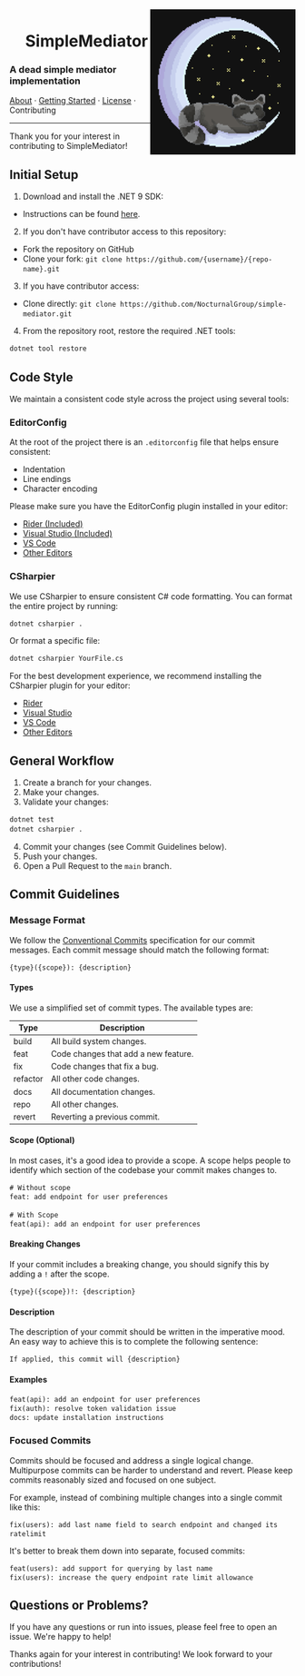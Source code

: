 <img align="right" width="256" height="256" src="Assets/Logo.png">

<div id="user-content-toc">
  <ul align="center" style="list-style: none;">
    <summary>
      <h1>SimpleMediator</h1>
    </summary>
  </ul>
</div>

### A dead simple mediator implementation

[About](readme.md) · [Getting Started](tutorial.md) · [License](license.txt) · Contributing

---

Thank you for your interest in contributing to SimpleMediator!

## Initial Setup

1. Download and install the .NET 9 SDK:

- Instructions can be found [here](https://learn.microsoft.com/en-us/dotnet/core/install/).

2. If you don't have contributor access to this repository:

- Fork the repository on GitHub
- Clone your fork: `git clone https://github.com/{username}/{repo-name}.git`

3. If you have contributor access:

- Clone directly: `git clone https://github.com/NocturnalGroup/simple-mediator.git`

4. From the repository root, restore the required .NET tools:

```bash
dotnet tool restore
```

## Code Style

We maintain a consistent code style across the project using several tools:

### EditorConfig

At the root of the project there is an `.editorconfig` file that helps ensure consistent:

- Indentation
- Line endings
- Character encoding

Please make sure you have the EditorConfig plugin installed in your editor:

- [Rider (Included)](https://plugins.jetbrains.com/plugin/7294-editorconfig/)
- [Visual Studio (Included)](https://learn.microsoft.com/en-us/visualstudio/releasenotes/vs2017-relnotes-v15.0#coding-convention-support-through-editorconfig)
- [VS Code](https://marketplace.visualstudio.com/items?itemName=EditorConfig.EditorConfig)
- [Other Editors](https://editorconfig.org/#download)

### CSharpier

We use CSharpier to ensure consistent C# code formatting.
You can format the entire project by running:

```bash
dotnet csharpier .
```

Or format a specific file:

```bash
dotnet csharpier YourFile.cs
```

For the best development experience, we recommend installing the CSharpier plugin for your editor:

- [Rider](https://plugins.jetbrains.com/plugin/18243-csharpier)
- [Visual Studio](https://marketplace.visualstudio.com/items?itemName=csharpier.CSharpier)
- [VS Code](https://marketplace.visualstudio.com/items?itemName=csharpier.csharpier-vscode)
- [Other Editors](https://csharpier.com/docs/Editors)

## General Workflow

1. Create a branch for your changes.
2. Make your changes.
3. Validate your changes:

```bash
dotnet test
dotnet csharpier .
```

4. Commit your changes (see Commit Guidelines below).
5. Push your changes.
6. Open a Pull Request to the `main` branch.

## Commit Guidelines

### Message Format

We follow the [Conventional Commits](https://www.conventionalcommits.org/en/v1.0.0/) specification for our commit messages.
Each commit message should match the following format:

```
{type}({scope}): {description}
```

#### Types

We use a simplified set of commit types.
The available types are:

| Type     | Description                          |
| -------- | ------------------------------------ |
| build    | All build system changes.            |
| feat     | Code changes that add a new feature. |
| fix      | Code changes that fix a bug.         |
| refactor | All other code changes.              |
| docs     | All documentation changes.           |
| repo     | All other changes.                   |
| revert   | Reverting a previous commit.         |

#### Scope (Optional)

In most cases, it's a good idea to provide a scope.
A scope helps people to identify which section of the codebase your commit makes changes to.

```
# Without scope
feat: add endpoint for user preferences

# With Scope
feat(api): add an endpoint for user preferences
```

#### Breaking Changes

If your commit includes a breaking change, you should signify this by adding a `!` after the scope.

```
{type}({scope})!: {description}
```

#### Description

The description of your commit should be written in the imperative mood.
An easy way to achieve this is to complete the following sentence:

```
If applied, this commit will {description}
```

#### Examples

```
feat(api): add an endpoint for user preferences
fix(auth): resolve token validation issue
docs: update installation instructions
```

### Focused Commits

Commits should be focused and address a single logical change.
Multipurpose commits can be harder to understand and revert.
Please keep commits reasonably sized and focused on one subject.

For example, instead of combining multiple changes into a single commit like this:

```
fix(users): add last name field to search endpoint and changed its ratelimit
```

It's better to break them down into separate, focused commits:

```
feat(users): add support for querying by last name
fix(users): increase the query endpoint rate limit allowance
```

## Questions or Problems?

If you have any questions or run into issues, please feel free to open an issue.
We're happy to help!

Thanks again for your interest in contributing!
We look forward to your contributions!
